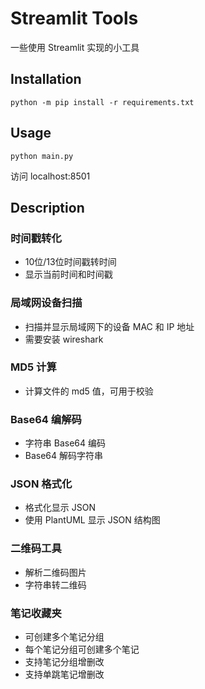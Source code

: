 # Streamlit Tools

一些使用 Streamlit 实现的小工具

## Installation

```
python -m pip install -r requirements.txt
```

## Usage

```
python main.py
```

访问 localhost:8501

## Description

### 时间戳转化

- 10位/13位时间戳转时间
- 显示当前时间和时间戳

### 局域网设备扫描

- 扫描并显示局域网下的设备 MAC 和 IP 地址
- 需要安装 wireshark

### MD5 计算

- 计算文件的 md5 值，可用于校验

### Base64 编解码

- 字符串 Base64 编码
- Base64 解码字符串

### JSON 格式化

- 格式化显示 JSON
- 使用 PlantUML 显示 JSON 结构图

### 二维码工具

- 解析二维码图片
- 字符串转二维码

### 笔记收藏夹

- 可创建多个笔记分组
- 每个笔记分组可创建多个笔记
- 支持笔记分组增删改
- 支持单跳笔记增删改